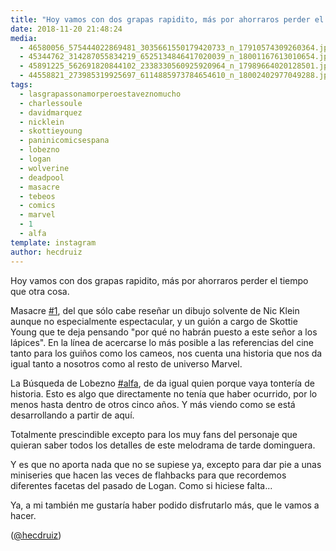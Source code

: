 ```yaml
---
title: "Hoy vamos con dos grapas rapidito, más por ahorraros perder el tiempo que otra cosa"
date: 2018-11-20 21:48:24
media: 
  - 46580056_575444022869481_3035661550179420733_n_17910574309260364.jpg
  - 45344762_314287055834219_6525134846417020039_n_18001167613010654.jpg
  - 45891225_562691820844102_2338330560925920964_n_17989664020128501.jpg
  - 44558821_273985319925697_6114885973784654610_n_18002402977049288.jpg
tags: 
  - lasgrapassonamorperoestaveznomucho
  - charlessoule
  - davidmarquez
  - nicklein
  - skottieyoung
  - paninicomicsespana
  - lobezno
  - logan
  - wolverine
  - deadpool
  - masacre
  - tebeos
  - comics
  - marvel
  - 1
  - alfa
template: instagram
author: hecdruiz
---
```


Hoy vamos con dos grapas rapidito, más por ahorraros perder el tiempo que otra cosa.


Masacre [#1](/tags/1), del que sólo cabe reseñar un dibujo solvente de Nic Klein aunque no especialmente espectacular, y un guión a cargo de Skottie Young que te deja pensando "por qué no habrán puesto a este señor a los lápices". En la línea de acercarse lo más posible a las referencias del cine tanto para los guiños como los cameos, nos cuenta una historia que nos da igual tanto a nosotros como al resto de universo Marvel.


La Búsqueda de Lobezno [#alfa](/tags/alfa), de da igual quien porque vaya tontería de historia. Esto es algo que directamente no tenía que haber ocurrido, por lo menos hasta dentro de otros cinco años. Y más viendo como se está desarrollando a partir de aquí.


Totalmente prescindible excepto para los muy fans del personaje que quieran saber todos los detalles de este melodrama de tarde dominguera.


Y es que no aporta nada que no se supiese ya, excepto para dar pie a unas miniseries que hacen las veces de flahbacks para que recordemos diferentes facetas del pasado de Logan. Como si hiciese falta...


Ya, a mi también me gustaría haber podido disfrutarlo más, que le vamos a hacer.


([@hecdruiz](https://instagram.com/hecdruiz))
